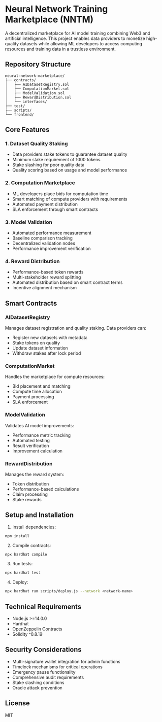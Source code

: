 # Neural Network Training Marketplace (NNTM)

A decentralized marketplace for AI model training combining Web3 and artificial intelligence. This project enables data providers to monetize high-quality datasets while allowing ML developers to access computing resources and training data in a trustless environment.

## Repository Structure

```
neural-network-marketplace/
├── contracts/
│   ├── AIDatasetRegistry.sol
│   ├── ComputationMarket.sol
│   ├── ModelValidation.sol
│   ├── RewardDistribution.sol
│   └── interfaces/
├── test/
├── scripts/
└── frontend/
```

## Core Features

### 1. Dataset Quality Staking
- Data providers stake tokens to guarantee dataset quality
- Minimum stake requirement of 1000 tokens
- Stake slashing for poor quality data
- Quality scoring based on usage and model performance

### 2. Computation Marketplace
- ML developers place bids for computation time
- Smart matching of compute providers with requirements
- Automated payment distribution
- SLA enforcement through smart contracts

### 3. Model Validation
- Automated performance measurement
- Baseline comparison tracking
- Decentralized validation nodes
- Performance improvement verification

### 4. Reward Distribution
- Performance-based token rewards
- Multi-stakeholder reward splitting
- Automated distribution based on smart contract terms
- Incentive alignment mechanism

## Smart Contracts

### AIDatasetRegistry
Manages dataset registration and quality staking. Data providers can:
- Register new datasets with metadata
- Stake tokens on quality
- Update dataset information
- Withdraw stakes after lock period

### ComputationMarket
Handles the marketplace for compute resources:
- Bid placement and matching
- Compute time allocation
- Payment processing
- SLA enforcement

### ModelValidation
Validates AI model improvements:
- Performance metric tracking
- Automated testing
- Result verification
- Improvement calculation

### RewardDistribution
Manages the reward system:
- Token distribution
- Performance-based calculations
- Claim processing
- Stake rewards

## Setup and Installation

1. Install dependencies:
```bash
npm install
```

2. Compile contracts:
```bash
npx hardhat compile
```

3. Run tests:
```bash
npx hardhat test
```

4. Deploy:
```bash
npx hardhat run scripts/deploy.js --network <network-name>
```

## Technical Requirements

- Node.js >=14.0.0
- Hardhat
- OpenZeppelin Contracts
- Solidity ^0.8.19

## Security Considerations

- Multi-signature wallet integration for admin functions
- Timelock mechanisms for critical operations
- Emergency pause functionality
- Comprehensive audit requirements
- Stake slashing conditions
- Oracle attack prevention

## License
MIT
